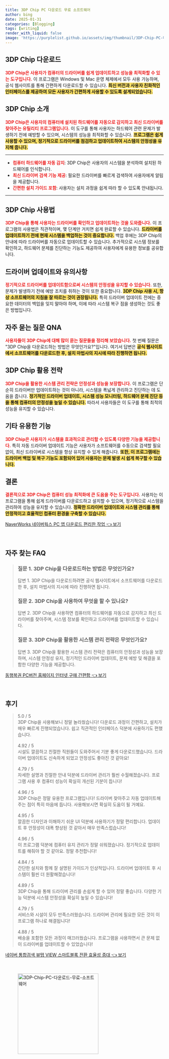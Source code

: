 ```yaml
---
title: 3DP Chip PC 다운로드 무료 소프트웨어
author: bing
date: 2025-01-31
categories: [Blogging]
tags: [writing]
render_with_liquid: false
image: 'https://purplelist.github.io/assets/img/thumbnail/3DP-Chip-PC-다운로드-무료-소프트웨어.webp'
---
```



<h2 id='3DP_chip_다운로드'>3DP Chip 다운로드</h2>

<p><b><span style="color: #ee2323;">3DP Chip은 사용자가 컴퓨터의 드라이버를 쉽게 업데이트하고 성능을 최적화할 수 있는 도구입니다.</span></b> 이 프로그램은 Windows 및 Mac 운영 체제에서 모두 사용 가능하며, 공식 웹사이트를 통해 간편하게 다운로드할 수 있습니다. <b><span style="background-color: #ffe066;">최신 버전과 사용자 친화적인 인터페이스를 제공하여 모든 사용자가 간편하게 사용할 수 있도록 설계되었습니다.</span></b></p>

<h2 id='3DP_chip_소개'>3DP Chip 소개</h2>

<p><b><span style="color: #ee2323;">3DP Chip은 사용자의 컴퓨터에 설치된 하드웨어를 자동으로 감지하고 최신 드라이버를 찾아주는 유틸리티 프로그램입니다.</span></b> 이 도구를 통해 사용자는 하드웨어 관련 문제가 발생하기 전에 예방할 수 있으며, 시스템의 성능을 최적화할 수 있습니다. <b><span style="background-color: #ffe066;">프로그램은 쉽게 사용할 수 있으며, 정기적으로 드라이버를 점검하고 업데이트하여 시스템의 안정성을 유지해 줍니다.</span></b></p>

<hr />

<ul>
    <li><b><span style="color: #ee2323;">컴퓨터 하드웨어를 자동 감지</span></b>: 3DP Chip은 사용자의 시스템을 분석하여 설치된 하드웨어를 인식합니다.</li>
    <li><b><span style="color: #ee2323;">최신 드라이버 검색 기능 제공</span></b>: 필요한 드라이버를 빠르게 검색하여 사용자에게 알림을 제공합니다.</li>
    <li><b><span style="color: #ee2323;">간편한 설치 가이드 포함</span></b>: 사용자는 설치 과정을 쉽게 따라 할 수 있도록 안내됩니다.</li>
</ul>

<hr />

<h2 id='3DP_chip_사용법'>3DP Chip 사용법</h2>

<p><b><span style="color: #ee2323;">3DP Chip을 통해 사용자는 드라이버를 확인하고 업데이트하는 것을 도와줍니다.</span></b> 이 프로그램의 사용법은 직관적이며, 몇 단계만 거치면 쉽게 완료할 수 있습니다. <b><span style="background-color: #ffe066;">드라이버를 업데이트하기 전에 현재 시스템을 백업하는 것이 중요합니다.</span></b> 백업 후에는 3DP Chip의 안내에 따라 드라이버를 자동으로 업데이트할 수 있습니다. 추가적으로 시스템 정보를 확인하고, 하드웨어 문제를 진단하는 기능도 제공하여 사용자에게 유용한 정보를 공유합니다.</p>

<h2 id='드라이버_업데이트와_유의사항'>드라이버 업데이트와 유의사항</h2>

<p><b><span style="color: #ee2323;">정기적으로 드라이버를 업데이트함으로써 시스템의 안정성을 유지할 수 있습니다.</span></b> 또한, 문제가 발생하기 전에 예방 조치를 취하는 것이 또한 중요합니다. <b><span style="background-color: #ffe066;">3DP Chip 사용 시, 항상 소프트웨어의 지침을 잘 따르는 것이 권장됩니다.</span></b> 특히 드라이버 업데이트 전에는 중요한 데이터의 백업을 잊지 말아야 하며, 이에 따라 시스템 복구 점을 생성하는 것도 좋은 방법입니다.</p>

<h2 id='3DP_chip_QNA'>자주 묻는 질문 QNA</h2>

<p><b><span style="color: #ee2323;">사용자들이 3DP Chip에 대해 많이 묻는 질문들을 정리해 보았습니다.</span></b> 첫 번째 질문은 "3DP Chip을 다운로드하는 방법은 무엇인가요?"입니다. 여기서 답변은 <b><span style="background-color: #ffe066;">공식 웹사이트에서 소프트웨어를 다운로드한 후, 설치 마법사의 지시에 따라 진행하면 됩니다.</span></b></p>

<h2 id='3DP_chip_활용_전략'>3DP Chip 활용 전략</h2>

<p><b><span style="color: #ee2323;">3DP Chip을 활용한 시스템 관리 전략은 안정성과 성능을 보장합니다.</span></b> 이 프로그램은 단순히 드라이버만 업데이트하는 것이 아니라, 시스템을 폭넓게 관리하고 진단하는 데 도움을 줍니다. <b><span style="background-color: #ffe066;">정기적인 드라이버 업데이트, 시스템 성능 모니터링, 하드웨어 문제 진단 등을 통해 컴퓨터의 안정성을 높일 수 있습니다.</span></b> 따라서 사용자들은 이 도구를 통해 최적의 성능을 유지할 수 있습니다.</p>

<h2 id='기타_유용한_기능'>기타 유용한 기능</h2>

<p><b><span style="color: #ee2323;">3DP Chip은 사용자가 시스템을 효과적으로 관리할 수 있도록 다양한 기능을 제공합니다.</span></b> 특히 자동 드라이버 업데이트 기능은 사용자가 소프트웨어를 수동으로 검색할 필요 없이, 최신 드라이버로 시스템을 항상 유지할 수 있게 해줍니다. <b><span style="background-color: #ffe066;">또한, 이 프로그램에는 드라이버 백업 및 복구 기능도 포함되어 있어 사용자는 문제 발생 시 쉽게 복구할 수 있습니다.</span></b></p>

<h2 id='결론'>결론</h2>

<p><b><span style="color: #ee2323;">결론적으로 3DP Chip은 컴퓨터 성능 최적화에 큰 도움을 주는 도구입니다.</span></b> 사용자는 이 프로그램을 통해 쉽게 드라이버를 다운로드하고 설치할 수 있으며, 정기적으로 시스템을 관리하여 성능을 유지할 수 있습니다. <b><span style="background-color: #ffe066;">정확한 드라이버 업데이트와 시스템 관리를 통해 안정적이고 효율적인 컴퓨터 환경을 구축할 수 있습니다.</span></b></p>


<p><a class="click-button" title="NaverWorks 네이버웍스 PC 앱 다운로드 편리한 작업" href="https://purplelist.github.io/posts/NaverWorks-%EB%84%A4%EC%9D%B4%EB%B2%84%EC%9B%8D%EC%8A%A4-PC-%EC%95%B1-%EB%8B%A4%EC%9A%B4%EB%A1%9C%EB%93%9C-%ED%8E%B8%EB%A6%AC%ED%95%9C-%EC%9E%91%EC%97%85/" rel="dofollow">NaverWorks 네이버웍스 PC 앱 다운로드 편리한 작업 👈 보기</a></p><br>
<h2 id='자주_찾는_FAQ'>자주 찾는 FAQ</h2>
<div itemscope="" itemtype="https://schema.org/FAQPage"> 
<blockquote> 
<div itemscope="" itemprop="mainEntity" itemtype="https://schema.org/Question"> 
<h3 itemprop="name">질문 1. 3DP Chip을 다운로드하는 방법은 무엇인가요?</h3> 
<div itemscope="" itemprop="acceptedAnswer" itemtype="https://schema.org/Answer"> 
<span itemprop="text"> 
<p>답변 1. 3DP Chip을 다운로드하려면 공식 웹사이트에서 소프트웨어를 다운로드한 후, 설치 마법사의 지시에 따라 진행하면 됩니다.</p> 
</span> 
</div> 
</div> 
<div itemscope="" itemprop="mainEntity" itemtype="https://schema.org/Question"> 
<h3 itemprop="name">질문 2. 3DP Chip을 사용하여 무엇을 할 수 있나요?</h3> 
<div itemscope="" itemprop="acceptedAnswer" itemtype="https://schema.org/Answer"> 
<span itemprop="text"> 
<p>답변 2. 3DP Chip을 사용하면 컴퓨터의 하드웨어를 자동으로 감지하고 최신 드라이버를 찾아주며, 시스템 정보를 확인하고 드라이버를 업데이트할 수 있습니다.</p> 
</span> 
</div> 
</div> 
<div itemscope="" itemprop="mainEntity" itemtype="https://schema.org/Question"> 
<h3 itemprop="name">질문 3. 3DP Chip을 활용한 시스템 관리 전략은 무엇인가요?</h3> 
<div itemscope="" itemprop="acceptedAnswer" itemtype="https://schema.org/Answer"> 
<span itemprop="text"> 
<p>답변 3. 3DP Chip을 활용한 시스템 관리 전략은 컴퓨터의 안정성과 성능을 보장하며, 시스템 안정성 유지, 정기적인 드라이버 업데이트, 문제 예방 및 해결을 포함한 다양한 기능을 제공합니다.</p> 
</span> 
</div> 
</div> 
</blockquote> 
</div>
<p><a class="click-button" title="동행복권 PC버전 홈페이지 인터넷 구매 간편함" href="https://purplelist.github.io/posts/%EB%8F%99%ED%96%89%EB%B3%B5%EA%B6%8C-PC%EB%B2%84%EC%A0%84-%ED%99%88%ED%8E%98%EC%9D%B4%EC%A7%80-%EC%9D%B8%ED%84%B0%EB%84%B7-%EA%B5%AC%EB%A7%A4-%EA%B0%84%ED%8E%B8%ED%95%A8/" rel="dofollow">동행복권 PC버전 홈페이지 인터넷 구매 간편함 👈 보기</a></p><br>
<h2 id='후기'>후기</h2>
<div itemscope itemtype="https://schema.org/Product">
  <blockquote>
  <div itemprop="review" itemscope itemtype="https://schema.org/Review">
      <div itemprop="reviewRating" itemscope itemtype="https://schema.org/Rating"> <span itemprop="ratingValue">5.0</span> / <span itemprop="bestRating">5</span> </div>
      <span itemprop="reviewBody">3DP Chip을 사용해보니 정말 놀라웠습니다! 다운로드 과정이 간편하고, 설치가 매우 빠르게 진행되었습니다. 쉽고 직관적인 인터페이스 덕분에 사용하기도 편했습니다.</span>
  </div>
  <br>
  <div itemprop="review" itemscope itemtype="https://schema.org/Review">
      <div itemprop="reviewRating" itemscope itemtype="https://schema.org/Rating"> <span itemprop="ratingValue">4.92</span> / <span itemprop="bestRating">5</span> </div>
      <span itemprop="reviewBody">시설도 깔끔하고 친절한 직원들이 도와주어서 기분 좋게 다운로드했습니다. 드라이버 업데이트도 신속하게 되었고 안정성도 좋아진 것 같아요!</span>
  </div>
  <br>
  <div itemprop="review" itemscope itemtype="https://schema.org/Review">
      <div itemprop="reviewRating" itemscope itemtype="https://schema.org/Rating"> <span itemprop="ratingValue">4.79</span> / <span itemprop="bestRating">5</span> </div>
      <span itemprop="reviewBody">자세한 설명과 친절한 안내 덕분에 드라이버 관리가 훨씬 수월해졌습니다. 프로그램 사용 후 컴퓨터 성능이 확실히 개선된 기분이 듭니다!</span>
  </div>
  <br>
  <div itemprop="review" itemscope itemtype="https://schema.org/Review">
      <div itemprop="reviewRating" itemscope itemtype="https://schema.org/Rating"> <span itemprop="ratingValue">4.96</span> / <span itemprop="bestRating">5</span> </div>
      <span itemprop="reviewBody">3DP Chip은 정말 유용한 프로그램입니다! 드라이버 찾아주고 자동 업데이트해 주는 점이 특히 마음에 듭니다. 사용해보시면 확실히 도움이 될 거예요.</span>
  </div>
  <br>
  <div itemprop="review" itemscope itemtype="https://schema.org/Review">
      <div itemprop="reviewRating" itemscope itemtype="https://schema.org/Rating"> <span itemprop="ratingValue">4.95</span> / <span itemprop="bestRating">5</span> </div>
      <span itemprop="reviewBody">깔끔한 디자인과 이해하기 쉬운 UI 덕분에 사용하기가 정말 편리합니다. 업데이트 후 안정성이 대폭 향상된 것 같아서 매우 만족스럽습니다!</span>
  </div>
  <br>
  <div itemprop="review" itemscope itemtype="https://schema.org/Review">
      <div itemprop="reviewRating" itemscope itemtype="https://schema.org/Rating"> <span itemprop="ratingValue">4.96</span> / <span itemprop="bestRating">5</span> </div>
      <span itemprop="reviewBody">이 프로그램 덕분에 컴퓨터 유지 관리가 정말 쉬워졌습니다. 정기적으로 업데이트를 해줘야 할 것 같아요. 정말 추천합니다!</span>
  </div>
  <br>
  <div itemprop="review" itemscope itemtype="https://schema.org/Review">
      <div itemprop="reviewRating" itemscope itemtype="https://schema.org/Rating"> <span itemprop="ratingValue">4.84</span> / <span itemprop="bestRating">5</span> </div>
      <span itemprop="reviewBody">간단한 설치와 함께 잘 설명된 가이드가 인상적입니다. 드라이버 업데이트 후 시스템이 훨씬 더 원활해졌습니다!</span>
  </div>
  <br>
  <div itemprop="review" itemscope itemtype="https://schema.org/Review">
      <div itemprop="reviewRating" itemscope itemtype="https://schema.org/Rating"> <span itemprop="ratingValue">4.89</span> / <span itemprop="bestRating">5</span> </div>
      <span itemprop="reviewBody">3DP Chip을 통해 드라이버 관리를 손쉽게 할 수 있어 정말 좋습니다. 다양한 기능 덕분에 시스템 안정성을 확실히 높일 수 있습니다!</span>
  </div>
  <br>
  <div itemprop="review" itemscope itemtype="https://schema.org/Review">
      <div itemprop="reviewRating" itemscope itemtype="https://schema.org/Rating"> <span itemprop="ratingValue">4.79</span> / <span itemprop="bestRating">5</span> </div>
      <span itemprop="reviewBody">서비스와 시설이 모두 만족스러웠습니다. 드라이버 관리에 필요한 모든 것이 이 프로그램 하나로 해결됩니다!</span>
  </div>
  <br>
  <div itemprop="review" itemscope itemtype="https://schema.org/Review">
      <div itemprop="reviewRating" itemscope itemtype="https://schema.org/Rating"> <span itemprop="ratingValue">4.88</span> / <span itemprop="bestRating">5</span> </div>
      <span itemprop="reviewBody">배송을 포함한 모든 과정이 매끄러웠습니다. 프로그램을 사용하면서 큰 문제 없이 드라이버를 업데이트할 수 있었습니다!</span>
  </div>
  </blockquote>
</div>
<p><a class="click-button" title="네이버 통합검색 뷰탭 VIEW 스마트블록 전환 효율성 증대" href="https://purplelist.github.io/posts/%EB%84%A4%EC%9D%B4%EB%B2%84-%ED%86%B5%ED%95%A9%EA%B2%80%EC%83%89-%EB%B7%B0%ED%83%AD-VIEW-%EC%8A%A4%EB%A7%88%ED%8A%B8%EB%B8%94%EB%A1%9D-%EC%A0%84%ED%99%98-%ED%9A%A8%EC%9C%A8%EC%84%B1-%EC%A6%9D%EB%8C%80/" rel="dofollow">네이버 통합검색 뷰탭 VIEW 스마트블록 전환 효율성 증대 👈 보기</a></p><br>
<figure class="image"><img src="https://purplelist.github.io/assets/img/thumbnail/3DP-Chip-PC-다운로드-무료-소프트웨어.webp" alt="3DP-Chip-PC-다운로드-무료-소프트웨어" width="256" height="256"></figure>